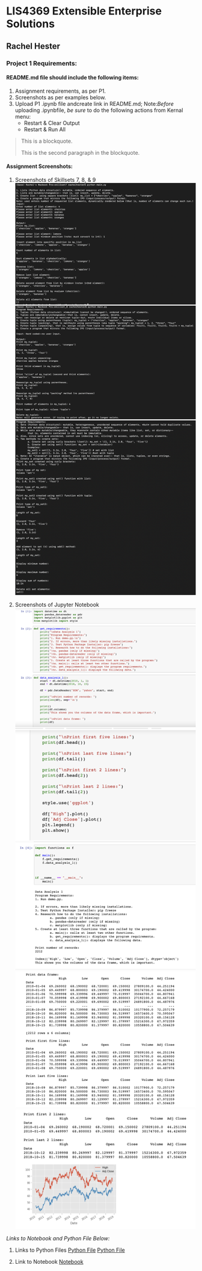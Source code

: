 
# LIS4369 Extensible Enterprise Solutions

## Rachel Hester

### Project 1 Requirements:


#### README.md file should include the following items:

1. Assignment requirements, as per P1.
2. Screenshots as per examples below.
3. Upload P1 .ipynb file andcreate link in README.md;
    Note:*Before* uploading .ipynbfile, *be sure* to do the following actions from Kernal menu:
     - Restart & Clear Output
     - Restart & Run All

> This is a blockquote.
> 
> This is the second paragraph in the blockquote.
>

#### Assignment Screenshots:
1. Screenshots of Skillsets 7, 8, & 9
![Skillset 7](img/Skillset_7.png)
![Skillset 8](img/Skillset_8.png)
![Skillset 9](img/Skillset_9.png)

2. Screenshots of Jupyter Notebook
![Jupyter Notebook Part 1](img/P1_1.png)
![Jupyter Notebook Part 2](img/P1_2.png)
![Jupyter Notebook Part 3](img/P1_3.png)
![Jupyter Notebook Part 4](img/P1_4.png)
![Jupyter Notebook Part 5](img/P1_5.png)


*Links to Notebook and Python File Below:* 

1. Links to Python Files
[Python File](docs/functions.py "P1 Python File Functions")
[Python File](docs/main.py "P1 Python File Main")

2. Link to Notebook
[Notebook](docs/P1_New.ipynb "P1 Jupyter Notebook")


